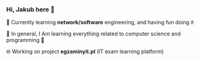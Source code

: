 ### Hi, Jakub here 👋

🔭 Currently learning **network/software** engineering, and having fun doing it

🔗 In general, I Am learning everything related to computer science and programming 🎉

🌐 Working on project **egzaminyit.pl** (IT exam learning platform)
